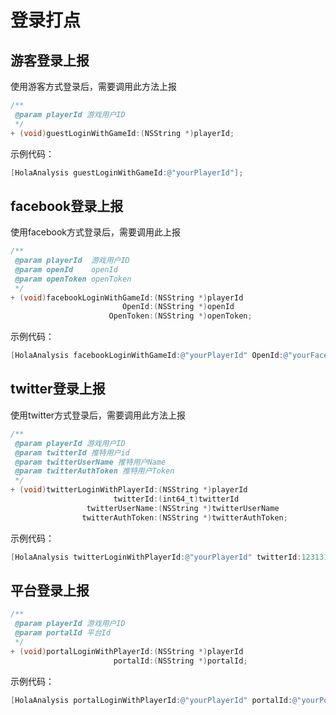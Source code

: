 # 登录打点


## 游客登录上报
使用游客方式登录后，需要调用此方法上报
```objective-c
/**
 @param playerId 游戏用户ID
 */
+ (void)guestLoginWithGameId:(NSString *)playerId;
```

示例代码：
```objective-c
[HolaAnalysis guestLoginWithGameId:@"yourPlayerId"];
```

## facebook登录上报
使用facebook方式登录后，需要调用此上报
```objective-c
/**
 @param playerId  游戏用户ID
 @param openId    openId
 @param openToken openToken
 */
+ (void)facebookLoginWithGameId:(NSString *)playerId
                         OpenId:(NSString *)openId
                      OpenToken:(NSString *)openToken;
```
示例代码：
```objective-c
[HolaAnalysis facebookLoginWithGameId:@"yourPlayerId" OpenId:@"yourFacebookOpenId" OpenToken:@"yourFacebookOpenToken"];
```

## twitter登录上报
使用twitter方式登录后，需要调用此方法上报
```objective-c
/**
 @param playerId 游戏用户ID
 @param twitterId 推特用户id
 @param twitterUserName 推特用户Name
 @param twitterAuthToken 推特用户Token
 */
+ (void)twitterLoginWithPlayerId:(NSString *)playerId
                       twitterId:(int64_t)twitterId
                 twitterUserName:(NSString *)twitterUserName
                twitterAuthToken:(NSString *)twitterAuthToken;
```

示例代码：
```objective-c
[HolaAnalysis twitterLoginWithPlayerId:@"yourPlayerId" twitterId:12313123 twitterUserName:@"yourTwitterUserName" twitterAuthToken:@"yourTwitterAuthToken"];
```
## 平台登录上报
```objective-c
/**
 @param playerId 游戏用户ID
 @param portalId 平台Id
 */
+ (void)portalLoginWithPlayerId:(NSString *)playerId
                       portalId:(NSString *)portalId;
```
示例代码：
```objective-c
[HolaAnalysis portalLoginWithPlayerId:@"yourPlayerId" portalId:@"yourPortalId"];
```

